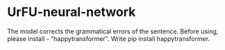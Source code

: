 # UrFU-neural-network
The model corrects the grammatical errors of the sentence. 
Before using, please install - "happytransformer". Write pip install happytransformer.
